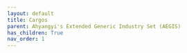 ```yaml
---
layout: default
title: Cargos
parent: Ahyangyi's Extended Generic Industry Set (AEGIS)
has_children: True
nav_order: 1
---
```

